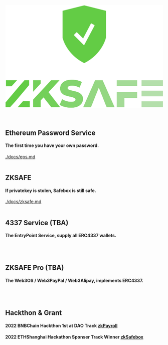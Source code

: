 <div align="center"><img src="./docs/images/zkSafe-logo.svg"></div>
<br>
<br>


## Ethereum Password Service
#### The first time you have your own password.
<a href="./docs/eps.md">./docs/eps.md</a>
<br>
<br>


## ZKSAFE
#### If privatekey is stolen, Safebox is still safe.
<a href="./docs/zksafe.md">./docs/zksafe.md</a>
<br>
<br>


## 4337 Service (TBA)
#### The EntryPoint Service, supply all ERC4337 wallets.
<!-- <a href="./docs/4337service.md">./docs/4337service.md</a> -->
<br>
<br>


## ZKSAFE Pro (TBA)
#### The Web3OS / Web3PayPal / Web3Alipay, implements ERC4337. 
<!-- <a href="./docs/zksafepro.md">./docs/zksafepro.md</a> -->
<br>
<br>


## Hackthon & Grant
#### 2022 BNBChain Hackthon 1st at DAO Track <a href="https://dorahacks.io/bnb/1/top">zkPayroll</a>
#### 2022 ETHShanghai Hackathon Sponser Track Winner <a href="https://gitcoin.co/hackathon/ethshanghai/projects/?org=abridged">zkSafebox</a>
